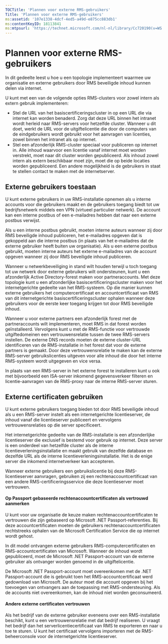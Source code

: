 ```yaml
---
TOCTitle: 'Plannen voor externe RMS-gebruikers'
Title: 'Plannen voor externe RMS-gebruikers'
ms:assetid: '107e1338-4dcf-4ed5-a49d-e875cc883db1'
ms:contentKeyID: 18113841
ms:mtpsurl: 'https://technet.microsoft.com/nl-nl/library/Cc720190(v=WS.10)'
---
```


Plannen voor externe RMS-gebruikers
===================================

In dit gedeelte leest u hoe u een topologie implementeert waarmee uw organisatie en externe gebruikers door RMS beveiligde inhoud kunnen delen via internet.

U kunt met een van de volgende opties RMS-clusters voor zowel intern als extern gebruik implementeren:

-   Stel de URL van het basiscertificeringscluster in op een URL die via internet kan worden benaderd. Zorg dat deze URL binnen het intranet wordt herleid naar RMS-servers voor hetzelfde cluster. Wanneer u dit doet, werkt de URL voor de uitgiftelicentie die door de computers van de eindgebruikers wordt gebruikt voor het aanvragen van licenties, zowel binnen het intranet als op internet.
-   Stel een afzonderlijk RMS-cluster speciaal voor publiceren op internet in. Alle inhoud waarvoor een licentie vanaf internet moet worden verstrekt, moet naar dit cluster worden gepubliceerd. Als inhoud zowel intern als extern beschikbaar moet zijn, moet die op beide locaties worden gepubliceerd. Een andere mogelijkheid is de gebruikers in staat te stellen contact te maken met de internetserver.

Externe gebruikers toestaan
---------------------------

U kunt externe gebruikers in uw RMS-installatie opnemen als u interne accounts voor die gebruikers maakt en de gebruikers toegang biedt tot uw bedrijfsnetwerk middels een VPN (virtueel particulier netwerk). De account kan een interne postbus of een e-mailadres hebben dat naar een externe postbus verwijst.

Als u een interne postbus gebruikt, moeten interne auteurs wanneer zij door RMS beveiligde inhoud publiceren, het e-mailadres opgeven dat is gekoppeld aan die interne postbus (in plaats van het e-mailadres dat de externe gebruiker heeft buiten uw organisatie). Als u een externe postbus gebruikt, moeten interne auteurs het externe e-mailadres van de account opgeven wanneer zij door RMS beveiligde inhoud publiceren.

Wanneer u netwerkbeveiliging in stand wilt houden terwijl u toch toegang tot uw netwerk door externe gebruikers wilt ondersteunen, kunt u een afzonderlijk Active Directory-forest maken voor partneraccounts. Met deze topologie kunt u een afzonderlijke basiscertificeringscluster maken voor het internetgerichte gedeelte van het RMS-systeem. Op die manier kunnen externe gebruikers het computercertificaat en accountcertificaat van RMS van dit internetgerichte basiscertificeringscluster ophalen wanneer deze gebruikers voor de eerste keer toegang krijgen tot door RMS beveiligde inhoud.

Wanneer u voor externe partners een afzonderlijk forest met de partneraccounts wilt implementeren, moet RMS in dat forest worden geïnstalleerd. Vervolgens kunt u met de RMS-functie voor vertrouwde uitgiftedomeinen een vertrouwensrelatie tussen de twee RMS-servers instellen. De externe DNS records moeten de externe cluster-URL identificeren van de RMS-installatie in het forest dat voor de externe partners is gemaakt. Door deze vertrouwensrelatie te maken kan de externe RMS-server gebruikslicenties uitgeven voor alle inhoud die door het interne RMS-systeem wordt uitgegeven en vice versa.

In plaats van een RMS-server in het externe forest te installeren kunt u ook met bijvoorbeeld een ISA-server inkomend gegevensverkeer filteren en licentie-aanvragen van de RMS-proxy naar de interne RMS-server sturen.

Externe certificaten gebruiken
------------------------------

U kunt externe gebruikers toegang bieden tot door RMS beveiligde inhoud als u een RMS-server instelt als een internetgerichte licentieserver, de inhoud vanaf die licentieserver publiceert en vervolgens vertrouwensrelaties op die server specificeert.

Het internetgerichte gedeelte van de RMS-installatie is een afzonderlijke licentieserver die exclusief is bestemd voor gebruik op internet. Deze server is een onderdeel van hetzelfde cluster als de interne licentieverleningsinstallatie en maakt gebruik van dezelfde database en dezelfde URL als de interne licentieverleningsinstallatie. Het is de enige server die inkomend internetverkeer kan accepteren.

Wanneer externe gebruikers een gebruikslicentie bij deze RMS-licentieserver aanvragen, gebruiken zij een rechtenaccountcertificaat van een andere RMS-certificeringsservice die deze licentieserver moet vertrouwen.

#### Op Passport gebaseerde rechtenaccountcertificaten als vertrouwd aanmerken

U kunt voor uw organisatie de keuze maken rechtenaccountcertificaten te vertrouwen die zijn gebaseerd op Microsoft .NET Passport-referenties. Bij deze accountcertificaten moeten de gebruikers rechtenaccountcertificaten rechtstreeks ophalen van de Microsoft Certification Service die op internet wordt gehost.

In dit model ontvangen externe gebruikers RMS-computercertificaten en RMS-accountcertificaten van Microsoft. Wanneer de inhoud wordt gepubliceerd, moet de Microsoft .NET Passport-account van de externe gebruiker als ontvanger worden genoemd in de uitgiftelicentie.

De Microsoft .NET Passport-account moet overeenkomen met de .NET Passport-account die is gebruikt toen het RMS-accountcertificaat werd gedownload van Microsoft. De auteur moet die account opgeven bij het toevoegen van ontvangers aan de toepassing met RMS-ondersteuning. Als de accounts niet overeenkomen, kan de inhoud niet worden geconsumeerd.

#### Andere externe certificaten vertrouwen

Als het bedrijf van de externe gebruiker eveneens over een RMS-installatie beschikt, kunt u een vertrouwensrelatie met dat bedrijf realiseren. U vraagt het bedrijf dan het serverlicentiecertificaat van RMS te exporteren en naar u toe te sturen. U kunt het certificaat vervolgens importeren met de RMS-beheerconsole voor de internetgerichte licentieserver.

